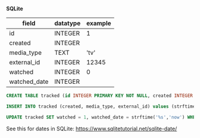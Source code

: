 **SQLite**

field|datatype|example
-|-|-
id|INTEGER|1
created|INTEGER|
media_type|TEXT|'tv'
external_id|INTEGER|12345
watched|INTEGER|0
watched_date|INTEGER|

```sql
CREATE TABLE tracked (id INTEGER PRIMARY KEY NOT NULL, created INTEGER NOT NULL, media_type TEXT NOT NULL, external_id INTEGER NOT NULL, watched INTEGER NOT NULL DEFAULT 0, watched_date INTEGER);

INSERT INTO tracked (created, media_type, external_id) values (strftime('%s','now'), '<media_type>', <external_id>);

UPDATE tracked SET watched = 1, watched_date = strftime('%s','now') WHERE external_id = <external_id>;
```
See this for dates in SQLite: https://www.sqlitetutorial.net/sqlite-date/